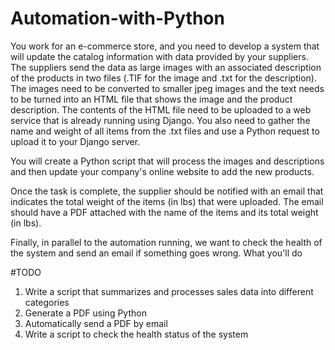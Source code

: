 # Automation-with-Python

You work for an e-commerce store, and you need to develop a system that will update the catalog information with data provided by your suppliers. The suppliers send the data as large images with an associated description of the products in two files (.TIF for the image and .txt for the description). The images need to be converted to smaller jpeg images and the text needs to be turned into an HTML file that shows the image and the product description. The contents of the HTML file need to be uploaded to a web service that is already running using Django. You also need to gather the name and weight of all items from the .txt files and use a Python request to upload it to your Django server.

You will create a Python script that will process the images and descriptions and then update your company's online website to add the new products.

Once the task is complete, the supplier should be notified with an email that indicates the total weight of the items (in lbs) that were uploaded. The email should have a PDF attached with the name of the items and its total weight (in lbs).

Finally, in parallel to the automation running, we want to check the health of the system and send an email if something goes wrong.
What you'll do

#TODO    
1) Write a script that summarizes and processes sales data into different categories
2) Generate a PDF using Python
3) Automatically send a PDF by email
4) Write a script to check the health status of the system
